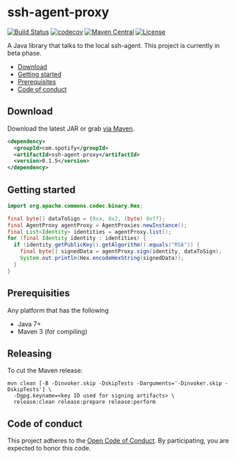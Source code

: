 # ssh-agent-proxy

[![Build Status](https://travis-ci.org/spotify/ssh-agent-proxy.svg?branch=master)](https://travis-ci.org/spotify/ssh-agent-proxy)
[![codecov](https://codecov.io/gh/spotify/ssh-agent-proxy/branch/master/graph/badge.svg)](https://codecov.io/gh/spotify/ssh-agent-proxy)
[![Maven Central](https://img.shields.io/maven-central/v/com.spotify/ssh-agent-proxy.svg)](https://search.maven.org/#search%7Cga%7C1%7Cg%3A%22com.spotify%22%20ssh-agent-proxy)
[![License](https://img.shields.io/github/license/spotify/ssh-agent-proxy.svg)](LICENSE)

A Java library that talks to the local ssh-agent. This project is currently in beta phase.

* [Download](#download)
* [Getting started](#getting-started)
* [Prerequisites](#prerequisites)
* [Code of conduct](#code-of-conduct)

## Download

Download the latest JAR or grab [via Maven][maven-search].

```xml
<dependency>
  <groupId>com.spotify</groupId>
  <artifactId>ssh-agent-proxy</artifactId>
  <version>0.1.5</version>
</dependency>
```

## Getting started

```java
import org.apache.commons.codec.binary.Hex;

final byte[] dataToSign = {0xa, 0x2, (byte) 0xff};
final AgentProxy agentProxy = AgentProxies.newInstance();
final List<Identity> identities = agentProxy.list();
for (final Identity identity : identities) {
  if (identity.getPublicKey().getAlgorithm().equals("RSA")) {
    final byte[] signedData = agentProxy.sign(identity, dataToSign);
    System.out.println(Hex.encodeHexString(signedData));
  }
}
```


## Prerequisities

Any platform that has the following

* Java 7+
* Maven 3 (for compiling)

## Releasing

To cut the Maven release:

```
mvn clean [-B -Dinvoker.skip -DskipTests -Darguments='-Dinvoker.skip -DskipTests'] \
  -Dgpg.keyname=<key ID used for signing artifacts> \
  release:clean release:prepare release:perform
```


## Code of conduct

This project adheres to the [Open Code of Conduct][code-of-conduct]. By participating, you are
expected to honor this code.

  [code-of-conduct]: https://github.com/spotify/code-of-conduct/blob/master/code-of-conduct.md
  [maven-search]: https://search.maven.org/#search%7Cga%7C1%7Cg%3A%22com.spotify%22%20ssh-agent-proxy
